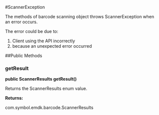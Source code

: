 #ScannerException

The methods of barcode scanning object throws ScannerException when an error occurs.

The error could be due to:

1. Client using the API incorrectly
2. because an unexpected error occurred



##Public Methods

### getResult

**public ScannerResults getResult()**

Returns the ScannerResults enum value.

**Returns:**

com.symbol.emdk.barcode.ScannerResults

